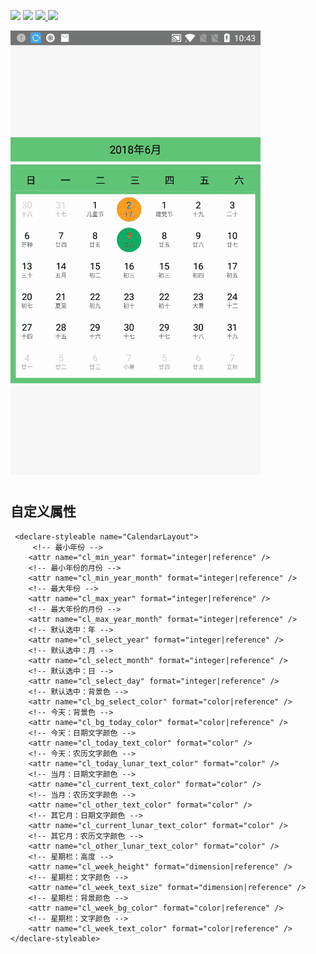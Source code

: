  ![](https://img.shields.io/badge/Build-Passing-green.svg) ![](https://img.shields.io/badge/API%20-14+-green.svg) [ ![](https://img.shields.io/badge/%E4%BD%9C%E8%80%85-%E5%BC%A0%E8%88%AA-red.svg) ](http://www.jianshu.com/u/22a5d2ee8385) ![](https://img.shields.io/badge/%E9%82%AE%E7%AE%B1-153437803@qq.com-red.svg)

![image](https://github.com/153437803/CalendarMini/blob/master/image_2018-06-09.gif ) 

#
## 自定义属性
```
 <declare-styleable name="CalendarLayout">
     <!-- 最小年份 -->
    <attr name="cl_min_year" format="integer|reference" />
    <!-- 最小年份的月份 -->
    <attr name="cl_min_year_month" format="integer|reference" />
    <!-- 最大年份 -->
    <attr name="cl_max_year" format="integer|reference" />
    <!-- 最大年份的月份 -->
    <attr name="cl_max_year_month" format="integer|reference" />
    <!-- 默认选中：年 -->
    <attr name="cl_select_year" format="integer|reference" />
    <!-- 默认选中：月 -->
    <attr name="cl_select_month" format="integer|reference" />
    <!-- 默认选中：日 -->
    <attr name="cl_select_day" format="integer|reference" />
    <!-- 默认选中：背景色 -->
    <attr name="cl_bg_select_color" format="color|reference" />
    <!-- 今天：背景色 -->
    <attr name="cl_bg_today_color" format="color|reference" />
    <!-- 今天：日期文字颜色 -->
    <attr name="cl_today_text_color" format="color" />
    <!-- 今天：农历文字颜色 -->
    <attr name="cl_today_lunar_text_color" format="color" />
    <!-- 当月：日期文字颜色 -->
    <attr name="cl_current_text_color" format="color" />
    <!-- 当月：农历文字颜色 -->
    <attr name="cl_other_text_color" format="color" />
    <!-- 其它月：日期文字颜色 -->
    <attr name="cl_current_lunar_text_color" format="color" />
    <!-- 其它月：农历文字颜色 -->
    <attr name="cl_other_lunar_text_color" format="color" />
    <!-- 星期栏：高度 -->
    <attr name="cl_week_height" format="dimension|reference" />
    <!-- 星期栏：文字颜色 -->
    <attr name="cl_week_text_size" format="dimension|reference" />
    <!-- 星期栏：背景颜色 -->
    <attr name="cl_week_bg_color" format="color|reference" />
    <!-- 星期栏：文字颜色 -->
    <attr name="cl_week_text_color" format="color|reference" />
</declare-styleable>
```
